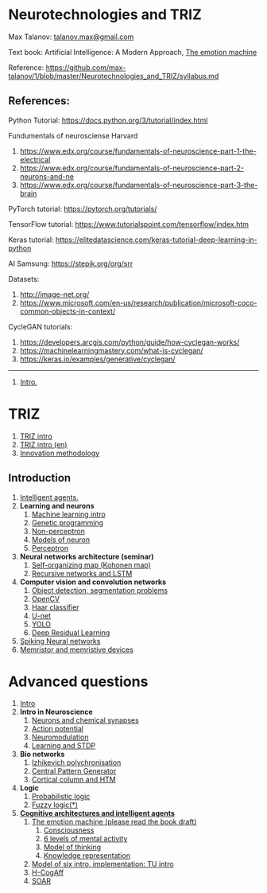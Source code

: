 # Neurotechnologies and TRIZ

Max Talanov: talanov.max@gmail.com

Text book: Artificial Intelligence: A Modern Approach, [The emotion machine](https://en.wikipedia.org/wiki/The_Emotion_Machine)

Reference: https://github.com/max-talanov/1/blob/master/Neurotechnologies_and_TRIZ/syllabus.md

## References:

Python Tutorial: https://docs.python.org/3/tutorial/index.html

Fundumentals of neurosciense Harvard 
1. https://www.edx.org/course/fundamentals-of-neuroscience-part-1-the-electrical
2. https://www.edx.org/course/fundamentals-of-neuroscience-part-2-neurons-and-ne
3. https://www.edx.org/course/fundamentals-of-neuroscience-part-3-the-brain

PyTorch tutorial: https://pytorch.org/tutorials/

TensorFlow tutorial: https://www.tutorialspoint.com/tensorflow/index.htm

Keras tutorial: https://elitedatascience.com/keras-tutorial-deep-learning-in-python

AI Samsung: https://stepik.org/org/srr

Datasets:
1. http://image-net.org/
1. https://www.microsoft.com/en-us/research/publication/microsoft-coco-common-objects-in-context/

CycleGAN tutorials: 
1. https://developers.arcgis.com/python/guide/how-cyclegan-works/
1. https://machinelearningmastery.com/what-is-cyclegan/
1. https://keras.io/examples/generative/cyclegan/
---

1. [Intro.](../artificial_intelligence_course/intro.md)

# TRIZ
1. [TRIZ intro](triz.md)
1. [TRIZ intro (en)](triz_en.md)
1. [Innovation methodology](IM.md)


## Introduction

1. [Intelligent agents.](../artificial_intelligence_course/agents.md)
1. **Learning and neurons**
   1. [Machine learning intro](../artificial_intelligence_course/ml_intro.md)
   1. [Genetic programming](../artificial_intelligence_course/ga.md)
   1. [Non-perceptron](../artificial_intelligence_course/non_perceptron.md)
   1. [Models of neuron](../artificial_intelligence_course/nn_intro.md)
   1. [Perceptron](https://en.wikipedia.org/wiki/Perceptron) 
1. **Neural networks architecture (seminar)** 
   1. [Self-organizing map (Kohonen map)](https://en.wikipedia.org/wiki/Self-organizing_map)
   1. [Recursive networks and LSTM](https://en.wikipedia.org/wiki/Long_short-term_memory)
1. **Computer vision and convolution networks**
   1. [Object detection, segmentation problems](../artificial_intelligence_course/object_detection.md)
   1. [OpenCV](../artificial_intelligence_course/openCV.md)
   1. [Haar classifier](../artificial_intelligence_course/haar.md)
   1. [U-net](../artificial_intelligence_course/u-net.md)
   3. [YOLO](../artificial_intelligence_course/yolo.md)
   4. [Deep Residual Learning](../artificial_intelligence_course/resNet.md)
1. [Spiking Neural networks](https://github.com/max-talanov/1/blob/master/affective_computing_course/realistic_nns.md)
1. [Memristor and memristive devices](https://github.com/max-talanov/1/blob/master/neuromorphic_computing_course/memristor.md)

# Advanced questions 

1. [Intro](../artificial_intelligence_course/intro2.md)
1. **Intro in Neuroscience**
    1. [Neurons and chemical synapses](../affective_computing_course/neurons_and_chemical_synapses.md)
    1. [Action potential](../neuromorphic_computing_course/action_potential.md)
    1. [Neuromodulation](../affective_computing_course/neuromodulation.md)
    2. [Learning and STDP](../neuromorphic_computing_course/learning.md)
1. **Bio networks**
   1. [Izhikevich polychronisation](../artificial_intelligence_course/izhi.md)
   1. [Central Pattern Generator](https://en.wikipedia.org/wiki/Central_pattern_generator)
   1. [Cortical column and HTM](https://github.com/max-talanov/1/blob/master/neuromorphic_computing_course/cortical_columns.md)
1. **Logic**
   1. [Probabilistic logic](../artificial_intelligence_course/pl.md)
   1. [Fuzzy logic(*)](https://en.wikipedia.org/wiki/Fuzzy_logic)
1. [**Cognitive architectures and intelligent agents**](https://github.com/max-talanov/1/blob/master/affective_computing_course/cognitive_architecture.md)
   1. [The emotion machine (please read the book draft)](https://en.wikipedia.org/wiki/The_Emotion_Machine)
	  1. [Consciousness](https://github.com/max-talanov/1/blob/master/affective_computing_course/consciousness.md)
	  1. [6 levels of mental activity](https://github.com/max-talanov/1/blob/master/affective_computing_course/levels_of_mental_activities.md)
	  1. [Model of thinking](https://github.com/max-talanov/1/blob/master/affective_computing_course/thinking.md)
	  1. [Knowledge representation](https://github.com/max-talanov/1/blob/master/artificial_intelligence_course/knowledge_representation.md)
   1. [Model of six intro, implementation: TU intro](../artificial_intelligence_course/tu_intro.md)
   1. [H-CogAff](http://www.cs.bham.ac.uk/research/projects/cogaff/)
   1. [SOAR](https://en.wikipedia.org/wiki/Soar_(cognitive_architecture))
   
